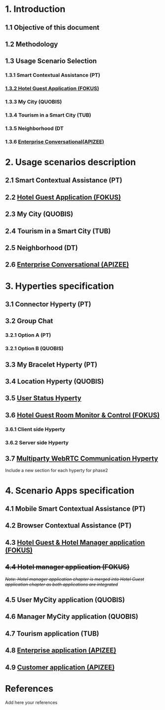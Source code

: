 # 1. Introduction
## 1.1 Objective of this document
## 1.2 Methodology
## 1.3 Usage Scenario Selection
### 1.3.1 Smart Contextual Assistance (PT)
### [1.3.2	Hotel Guest Application (FOKUS)](./Fokus_hotel_guest_contributions/ch_1_3_2_Hotel_Guest_Application/readme.md)
### 1.3.3	My City (QUOBIS)
### 1.3.4	Tourism in a Smart City (TUB)
### 1.3.5	Neighborhood (DT
### 1.3.6 [Enterprise Conversational(APIZEE)](./Entreprise-Conversationnal-Apizee/ch_1.3.6_Usage_Scenario_Selection/readme.md)
# 2.	Usage scenarios description
## 2.1	Smart Contextual Assistance (PT)
## 2.2	[Hotel Guest Application (FOKUS)](./Fokus_hotel_guest_contributions/ch_2_2_Hotel_Guest_Application/readme.md)
## 2.3	My City (QUOBIS)
## 2.4	Tourism in a Smart City (TUB)
## 2.5	Neighborhood (DT)
## 2.6	[Enterprise Conversational (APIZEE)](./Entreprise-Conversationnal-Apizee/ch_2.6_Usage_scenarios_description/readme.md)
# 3.	Hyperties specification
## 3.1	Connector Hyperty	(PT)
## 3.2	Group Chat
### 3.2.1 Option A (PT)
### 3.2.1 Option B (QUOBIS)
## 3.3	My Bracelet Hyperty	(PT)
## 3.4	Location Hyperty	(QUOBIS)
## 3.5 [User Status Hyperty](./Entreprise-Conversationnal-Apizee/ch_3.5_User_Status_Hyperty/readme.md)
## 3.6	[Hotel Guest Room Monitor & Control (FOKUS)](./Fokus_hotel_guest_contributions/ch_3_6_Hotel_Guest_Room_Monitor_and_Control/readme.md)
### 3.6.1 Client side Hyperty
### 3.6.2 Server side Hyperty
## 3.7 [Multiparty WebRTC Communication Hyperty](./Entreprise-Conversationnal-Apizee/ch_3.7_Multiparty_WebRTC_Communication_Hyperty)
Include a new section for each hyperty for phase2

# 4.	Scenario Apps specification
## 4.1	Mobile Smart Contextual Assistance (PT)
## 4.2	Browser Contextual Assistance (PT)
## 4.3	[Hotel Guest & Hotel Manager application (FOKUS)](./Fokus_hotel_guest_contributions/ch_4_3-Hotel-Guest-Hotel-Manager_application/readme.md)
## ~~4.4	Hotel manager application (FOKUS)~~
~~*Note: Hotel manager application chapter is merged into Hotel Guest application chapter as both applications are integrated*~~

## 4.5	User MyCity application (QUOBIS)
## 4.6	Manager MyCity application (QUOBIS)
## 4.7	Tourism application (TUB)
## 4.8	[Enterprise application (APIZEE)](./Entreprise-Conversationnal-Apizee/ch_4.8_Enterprise_application)
## 4.9	[Customer application (APIZEE)](./Entreprise-Conversationnal-Apizee/ch_4.9_Customer_application)
# References
Add here your references
